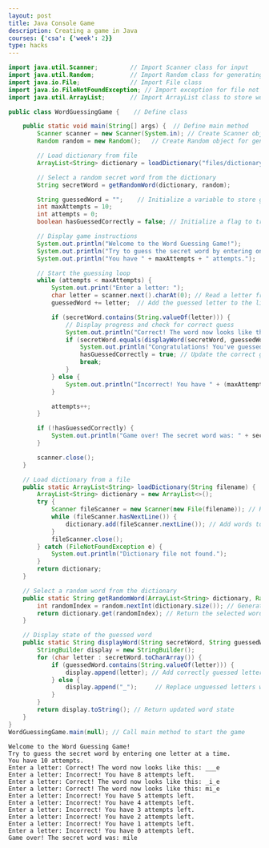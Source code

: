 ```yaml
---
layout: post
title: Java Console Game
description: Creating a game in Java
courses: {'csa': {'week': 2}}
type: hacks
---
```


```java
import java.util.Scanner;         // Import Scanner class for input
import java.util.Random;          // Import Random class for generating random numbers
import java.io.File;              // Import File class
import java.io.FileNotFoundException; // Import exception for file not found
import java.util.ArrayList;       // Import ArrayList class to store words

public class WordGuessingGame {    // Define class

    public static void main(String[] args) {  // Define main method
        Scanner scanner = new Scanner(System.in); // Create Scanner object for user input
        Random random = new Random();   // Create Random object for generating random numbers

        // Load dictionary from file
        ArrayList<String> dictionary = loadDictionary("files/dictionary.txt");

        // Select a random secret word from the dictionary
        String secretWord = getRandomWord(dictionary, random);

        String guessedWord = "";    // Initialize a variable to store guessed letters
        int maxAttempts = 10;       
        int attempts = 0;           
        boolean hasGuessedCorrectly = false; // Initialize a flag to track correct guesses

        // Display game instructions
        System.out.println("Welcome to the Word Guessing Game!");
        System.out.println("Try to guess the secret word by entering one letter at a time.");
        System.out.println("You have " + maxAttempts + " attempts.");

        // Start the guessing loop
        while (attempts < maxAttempts) {
            System.out.print("Enter a letter: ");
            char letter = scanner.next().charAt(0); // Read a letter from the user
            guessedWord += letter;  // Add the guessed letter to the list of guesses

            if (secretWord.contains(String.valueOf(letter))) {
                // Display progress and check for correct guess
                System.out.println("Correct! The word now looks like this: " + displayWord(secretWord, guessedWord));
                if (secretWord.equals(displayWord(secretWord, guessedWord))) {
                    System.out.println("Congratulations! You've guessed the word!");
                    hasGuessedCorrectly = true; // Update the correct guess flag
                    break;
                }
            } else {
                System.out.println("Incorrect! You have " + (maxAttempts - attempts - 1) + " attempts left.");
            }

            attempts++;
        }

        if (!hasGuessedCorrectly) {
            System.out.println("Game over! The secret word was: " + secretWord);
        }

        scanner.close();
    }

    // Load dictionary from a file
    public static ArrayList<String> loadDictionary(String filename) {
        ArrayList<String> dictionary = new ArrayList<>();
        try {
            Scanner fileScanner = new Scanner(new File(filename)); // Read from the file
            while (fileScanner.hasNextLine()) {
                dictionary.add(fileScanner.nextLine()); // Add words to the dictionary
            }
            fileScanner.close();
        } catch (FileNotFoundException e) {
            System.out.println("Dictionary file not found.");
        }
        return dictionary;
    }

    // Select a random word from the dictionary
    public static String getRandomWord(ArrayList<String> dictionary, Random random) {
        int randomIndex = random.nextInt(dictionary.size()); // Generate a random index
        return dictionary.get(randomIndex); // Return the selected word
    }

    // Display state of the guessed word
    public static String displayWord(String secretWord, String guessedWord) {
        StringBuilder display = new StringBuilder();
        for (char letter : secretWord.toCharArray()) {
            if (guessedWord.contains(String.valueOf(letter))) {
                display.append(letter); // Add correctly guessed letters
            } else {
                display.append("_");     // Replace unguessed letters with underscores
            }
        }
        return display.toString(); // Return updated word state
    }
}
WordGuessingGame.main(null); // Call main method to start the game

```

    Welcome to the Word Guessing Game!
    Try to guess the secret word by entering one letter at a time.
    You have 10 attempts.
    Enter a letter: Correct! The word now looks like this: ___e
    Enter a letter: Incorrect! You have 8 attempts left.
    Enter a letter: Correct! The word now looks like this: _i_e
    Enter a letter: Correct! The word now looks like this: mi_e
    Enter a letter: Incorrect! You have 5 attempts left.
    Enter a letter: Incorrect! You have 4 attempts left.
    Enter a letter: Incorrect! You have 3 attempts left.
    Enter a letter: Incorrect! You have 2 attempts left.
    Enter a letter: Incorrect! You have 1 attempts left.
    Enter a letter: Incorrect! You have 0 attempts left.
    Game over! The secret word was: mile

